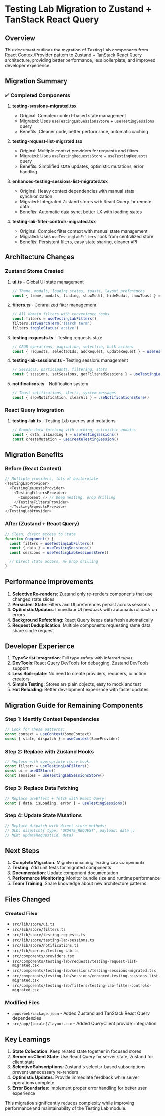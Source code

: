 # Testing Lab Migration to Zustand + TanStack React Query

## Overview
This document outlines the migration of Testing Lab components from React Context/Provider pattern to Zustand + TanStack React Query architecture, providing better performance, less boilerplate, and improved developer experience.

## Migration Summary

### ✅ Completed Components

1. **testing-sessions-migrated.tsx**
   - Original: Complex context-based state management
   - Migrated: Uses `useTestingLabSessionsStore` + `useTestingSessions` query
   - Benefits: Cleaner code, better performance, automatic caching

2. **testing-request-list-migrated.tsx**
   - Original: Multiple context providers for requests and filters
   - Migrated: Uses `useTestingRequestsStore` + `useTestingRequests` query
   - Benefits: Simplified state updates, optimistic mutations, error handling

3. **enhanced-testing-sessions-list-migrated.tsx**
   - Original: Heavy context dependencies with manual state synchronization
   - Migrated: Integrated Zustand stores with React Query for remote data
   - Benefits: Automatic data sync, better UX with loading states

4. **testing-lab-filter-controls-migrated.tsx**
   - Original: Complex filter context with manual state management
   - Migrated: Uses `useTestingLabFilters` hook from centralized store
   - Benefits: Persistent filters, easy state sharing, cleaner API

## Architecture Changes

### Zustand Stores Created

1. **ui.ts** - Global UI state management
   ```typescript
   // Theme, modals, loading states, toasts, layout preferences
   const { theme, modals, loading, showModal, hideModal, showToast } = useUIStore()
   ```

2. **filters.ts** - Centralized filter management
   ```typescript
   // All domain filters with convenience hooks
   const filters = useTestingLabFilters()
   filters.setSearchTerm('search term')
   filters.toggleStatus('active')
   ```

3. **testing-requests.ts** - Testing requests state
   ```typescript
   // CRUD operations, pagination, selection, bulk actions
   const { requests, selectedIds, addRequest, updateRequest } = useTestingRequestsStore()
   ```

4. **testing-lab-sessions.ts** - Testing sessions management
   ```typescript
   // Sessions, participants, filtering, stats
   const { sessions, setSessions, getFilteredSessions } = useTestingLabSessionsStore()
   ```

5. **notifications.ts** - Notification system
   ```typescript
   // Toast notifications, alerts, system messages
   const { showNotification, clearAll } = useNotificationsStore()
   ```

### React Query Integration

1. **testing-lab.ts** - Testing Lab queries and mutations
   ```typescript
   // Remote data fetching with caching, optimistic updates
   const { data, isLoading } = useTestingSessions()
   const createMutation = useCreateTestingSession()
   ```

## Migration Benefits

### Before (React Context)
```typescript
// Multiple providers, lots of boilerplate
<TestingLabProvider>
  <TestingRequestsProvider>
    <TestingFiltersProvider>
      <Component /> // Deep nesting, prop drilling
    </TestingFiltersProvider>
  </TestingRequestsProvider>
</TestingLabProvider>
```

### After (Zustand + React Query)
```typescript
// Clean, direct access to state
function Component() {
  const filters = useTestingLabFilters()
  const { data } = useTestingSessions()
  const sessions = useTestingLabSessionsStore()
  
  // Direct state access, no prop drilling
}
```

## Performance Improvements

1. **Selective Re-renders**: Zustand only re-renders components that use changed state slices
2. **Persistent State**: Filters and UI preferences persist across sessions
3. **Optimistic Updates**: Immediate UI feedback with automatic rollback on errors
4. **Background Refetching**: React Query keeps data fresh automatically
5. **Request Deduplication**: Multiple components requesting same data share single request

## Developer Experience

1. **TypeScript Integration**: Full type safety with inferred types
2. **DevTools**: React Query DevTools for debugging, Zustand DevTools support
3. **Less Boilerplate**: No need to create providers, reducers, or action creators
4. **Simple Testing**: Stores are plain objects, easy to mock and test
5. **Hot Reloading**: Better development experience with faster updates

## Migration Guide for Remaining Components

### Step 1: Identify Context Dependencies
```typescript
// Look for these patterns:
const context = useContext(SomeContext)
const { state, dispatch } = useContext(SomeProvider)
```

### Step 2: Replace with Zustand Hooks
```typescript
// Replace with appropriate store hook:
const filters = useTestingLabFilters()
const ui = useUIStore()
const sessions = useTestingLabSessionsStore()
```

### Step 3: Replace Data Fetching
```typescript
// Replace useEffect + fetch with React Query:
const { data, isLoading, error } = useTestingSessions()
```

### Step 4: Update State Mutations
```typescript
// Replace dispatch with direct store methods:
// OLD: dispatch({ type: 'UPDATE_REQUEST', payload: data })
// NEW: updateRequest(id, data)
```

## Next Steps

1. **Complete Migration**: Migrate remaining Testing Lab components
2. **Testing**: Add unit tests for migrated components
3. **Documentation**: Update component documentation
4. **Performance Monitoring**: Monitor bundle size and runtime performance
5. **Team Training**: Share knowledge about new architecture patterns

## Files Changed

### Created Files
- `src/lib/store/ui.ts`
- `src/lib/store/filters.ts` 
- `src/lib/store/testing-requests.ts`
- `src/lib/store/testing-lab-sessions.ts`
- `src/lib/store/notifications.ts`
- `src/lib/queries/testing-lab.ts`
- `src/components/providers.tsx`
- `src/components/testing-lab/requests/testing-request-list-migrated.tsx`
- `src/components/testing-lab/sessions/testing-sessions-migrated.tsx`
- `src/components/testing-lab/sessions/enhanced-testing-sessions-list-migrated.tsx`
- `src/components/testing-lab/filters/testing-lab-filter-controls-migrated.tsx`

### Modified Files
- `apps/web/package.json` - Added Zustand and TanStack React Query dependencies
- `src/app/[locale]/layout.tsx` - Added QueryClient provider integration

## Key Learnings

1. **State Colocation**: Keep related state together in focused stores
2. **Server vs Client State**: Use React Query for server state, Zustand for client state
3. **Selective Subscriptions**: Zustand's selector-based subscriptions prevent unnecessary re-renders
4. **Optimistic Updates**: Provide immediate feedback while server operations complete
5. **Error Boundaries**: Implement proper error handling for better user experience

This migration significantly reduces complexity while improving performance and maintainability of the Testing Lab module.
